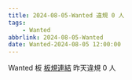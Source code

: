 ```yaml
---
title: 2024-08-05-Wanted 違規 0 人
tags:
    - Wanted
abbrlink: 2024-08-05-Wanted
date: Wanted-2024-08-05 12:00:00
---
```

Wanted 板 [板規連結](https://www.ptt.cc/bbs/Wanted/M.1608829773.A.D3B.html)
昨天違規 0 人
